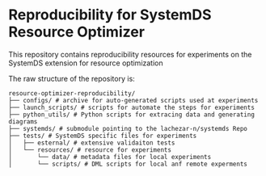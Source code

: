 # Reproducibility for SystemDS Resource Optimizer
This repository contains reproducibility resources for experiments on the SystemDS extension for resource optimization

The raw structure of the repository is:

```
resource-optimizer-reproducibility/
├── configs/ # archive for auto-generated scripts used at experiments
├── launch_scripts/ # scripts for automate the steps for experiments
├── python_utils/ # Python scripts for extracing data and generating diagrams
├── systemds/ # submodule pointing to the lachezar-n/systemds Repo
├── tests/ # SystemDS specific files for experiments
│   ├── esternal/ # extensive validaiton tests
│   └── resources/ # resource for experiments
│       └── data/ # metadata files for local experiments
│       └── scripts/ # DML scripts for local anf remote experments
```